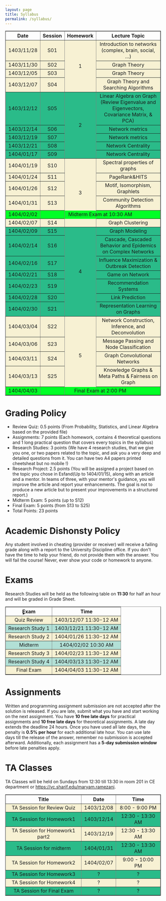 ```yaml
---
layout: page
title: Syllabus
permalink: /syllabus/
---
```


<table border="1" style="width: 100%; text-align: center;">
    <tr>
        <th>Date</th>
        <th>Session</th>
        <th>Homework</th>
        <th>Lecture Topic</th>
    </tr>
    <tr style="background-color:#f7f1d3">
        <td>1403/11/28</td>
        <td>S01</td>
        <td rowspan="4">1</td>
        <td>Introduction to networks (complex, brain, social, …)</td>
    </tr>
    <tr style="background-color:#f7f1d3">
        <td>1403/11/30</td>
        <td>S02</td>
        <td>Graph Theory</td>
    </tr>
    <tr style="background-color:#f7f1d3">
        <td>1403/12/05</td>
        <td>S03</td>
        <td>Graph Theory</td></td>
    </tr>
    <tr style="background-color:#f7f1d3">
        <td>1403/12/07</td>
        <td>S04</td>
        <td>Graph Theory and Searching Algorithms</td>
    </tr>
    <tr style="background-color:#2abb89">
        <td>1403/12/12</td>
        <td>S05</td>
        <td rowspan="5">2</td>
        <td>Linear Algebra on Graph (Review Eigenvalue and Eigenvectors, Covariance Matrix, & PCA)</td>
    </tr>
    <tr style="background-color:#2abb89">
        <td>1403/12/14</td>
        <td>S06</td>
        <td>Network metrics</td>
    </tr>
    <tr style="background-color:#2abb89">
        <td>1403/12/19</td>
        <td>S07</td>
        <td>Network metrics</td>
    </tr>
    <tr style="background-color:#2abb89">
        <td>1403/12/21</td>
        <td>S08</td>
        <td>Network Centrality</td>
    </tr>
    <tr style="background-color:#2abb89">
        <td>1404/01/17</td>
        <td>S09</td>
        <td>Network Centrality</td>
    </tr>
    <tr style="background-color:#f7f1d3">
        <td>1404/01/19</td>
        <td>S10</td>
        <td rowspan="6">3</td>
        <td>Spectral properties of graphs</td>
    </tr>
    <tr style="background-color:#f7f1d3">
        <td>1404/01/24</td>
        <td>S11</td>
        <td>PageRank&HITS</td>
    </tr>
    <tr style="background-color:#f7f1d3">
        <td>1404/01/26</td>
        <td>S12</td>
        <td>Motif, Isomorphism, Graphlets</td>
    </tr>
    <tr style="background-color:#f7f1d3">
        <td>1404/01/31</td>
        <td>S13</td>
        <td>Community Detection Algorithms</td>
    </tr>
    <tr style="background-color:#00ff26">
        <td>1404/02/02</td>
        <td colspan="4" style="text-align: center;">Midterm Exam at 10:30 AM</td>
    </tr>
    <tr style="background-color:#f7f1d3">
        <td>1404/02/07</td>
        <td>S14</td>
        <td>Graph Clustering</td>
    </tr>
    <tr style="background-color:#2abb89">
        <td>1404/02/09</td>
        <td>S15</td>
        <td rowspan="7">4</td>
        <td>Graph Modeling</td>
    </tr>
    <tr style="background-color:#2abb89">
        <td>1404/02/14</td>
        <td>S16</td>
        <td>Cascade, Cascaded Behavior and Epidemics on Complex Networks</td>
    </tr>
    <tr style="background-color:#2abb89">
        <td>1404/02/16</td>
        <td>S17</td>
        <td>Influence Maximization & Outbreak Detection</td>
    </tr>
    <tr style="background-color:#2abb89">
        <td>1404/02/21</td>
        <td>S18</td>
        <td>Game on Network</td>
    </tr>
    <tr style="background-color:#2abb89">
        <td>1404/02/23</td>
        <td>S19</td>
        <td>Recommendation Systems</td>
    </tr>
    <tr style="background-color:#2abb89">
        <td>1404/02/28</td>
        <td>S20</td>
        <td>Link Prediction</td>
    </tr>
    <tr style="background-color:#2abb89">
        <td>1404/02/30</td>
        <td>S21</td>
        <td>Representation Learning on Graphs</td>
    </tr>
    <tr style="background-color:#f7f1d3">
        <td>1404/03/04</td>
        <td>S22</td>
        <td rowspan="5">5</td>
        <td>Network Construction, Inference, and Deconvolution</td>
    </tr>
    <tr style="background-color:#f7f1d3">
        <td>1404/03/06</td>
        <td>S23</td>
        <td>Message Passing and Node Classification</td>
    </tr>
    <tr style="background-color:#f7f1d3">
        <td>1404/03/11</td>
        <td>S24</td>
        <td>Graph Convolutional Networks</td>
    </tr>
    <tr style="background-color:#f7f1d3">
        <td>1404/03/13</td>
        <td>S25</td>
        <td>Knowledge Graphs & Meta Paths & Fairness on Graph</td>
    </tr>
    <tr style="background-color:#00ff26">
        <td>1404/04/03</td>
        <td colspan="4" style="text-align: center;">Final Exam at 2:00 PM</td>
    </tr>
</table>

# Grading Policy

- Review Quiz: 0.5 points (From Probability, Statistics, and Linear Algebra based on the provided file)
- Assignments: 7 points (Each homework, contains 4 theoretical questions and 1 long practical question that covers every topics in the syllabus)
- Research Studies: 3 points (We have 4 research studies, that we give you one, or two papers related to the topic, and ask you a very deep and detailed questions from it. You can have two A4 papers printed cheetsheat but no mobile !)
- Research Project: 2.5 points (You will be assigned a project based on the topic you chose in Esfand(Up to 1404/01/15), along with an article and a mentor. In teams of three, with your mentor's guidance, you will improve the article and report your enhancements. The goal is not to produce a new article but to present your improvements in a structured report.)
- Midterm Exam: 5 points (up to S12)
- Final Exam: 5 points (from S13 to S25)
- Total Points: 23 points

# Academic Dishonsty Policy

Any student involved in cheating (provider or receiver) will receive a failing grade along with a report to the University Discipline office. If you don't have the time to help your friend, do not provide them with the answer. You will fail the course! Never, ever show your code or homework to anyone.

# Exams

Research Studies will be held as the following table on **11:30** for half an hour and will be graded in Grade Sheet.

<table border="1" style="width: 100%; text-align: center;">
  <tr>
    <th>ٍExam</th>
    <th>Time</th>
  </tr>
  <tr style="background-color: #f7f1d3;">
    <td>Quiz Review</td>
    <td>1403/12/07 11:30-12 AM</td>
  </tr>
  <tr style="background-color: #B2E0D6;">
    <td>Research Study 1</td>
    <td>1403/12/21 11:30-12 AM</td>
  </tr>
  <tr style="background-color: #f7f1d3;">
    <td>Research Study 2</td>
    <td>1404/01/26 11:30-12 AM</td>
  </tr>
  <tr style="background-color: #B2E0D6;">
    <td>Midterm</td>
    <td>1404/02/02 10:30 AM</td>
  </tr>
  <tr style="background-color: #f7f1d3;">
    <td>Research Study 3</td>
    <td>1404/02/23 11:30-12 AM</td>
  </tr>
  <tr style="background-color: #B2E0D6;">
    <td>Research Study 4</td>
    <td>1404/03/13 11:30-12 AM</td>
  </tr>
  <tr style="background-color: #f7f1d3;">
    <td>Final Exam</td>
    <td>1404/04/03 11:30-12 AM</td>
  </tr>
</table>

# Assignments

Written and programming assignment submission are not accepted after the solution is released. If you are late, submit what you have and start working on the next assignment. You have **10 free late days** for practical assignments and **10 free late days** for theoretical assignments. A late day extends the deadline 24 hours. Once you have used all late days, the penalty is **0.5% per hour** for each additional late hour. You can use late days till the release of the answer, remember no submission is accepted afterward. Additionally, each assignment has a **5-day submission window** before late penalties apply.

# TA Classes

TA Classes will be held on Sundays from 12:30 till 13:30 in room 201 in CE department or https://vc.sharif.edu/maryam.ramezani.

<table border="1" style="width: 100%; text-align: center;">
  <tr>
    <th>Title</th>
    <th>Date</th>
    <th>Time</th>
  </tr>
  <tr style="background-color: #f7f1d3;">
    <td>TA Session for Review Quiz</td>
    <td>1403/12/08</td>
    <td>8:00 - 9:00 PM</td>
  </tr>
  <tr style="background-color: #2abb89;">
    <td>TA Session for Homework1</td>
    <td>1403/12/14</td>
    <td>12:30 - 13:30 AM</td>
  </tr>
  <tr style="background-color: #f7f1d3;">
    <td>TA Session for Homework1 part2</td>
    <td>1403/12/19</td>
    <td>12:30 - 13:30 AM</td>
  </tr>
  <tr style="background-color: #2abb89;">
    <td>TA Session for midterm</td>
    <td>1404/01/31</td>
    <td>12:30 - 13:30 AM</td>
  </tr>
    <tr style="background-color: #f7f1d3;">
    <td>TA Session for Homework2</td>
    <td>1404/02/07</td>
    <td>9:00 - 10:00 PM</td>
  </tr>
  </tr>
    <tr style="background-color: #2abb89;">
    <td>TA Session for Homework3</td>
    <td>?</td>
    <td>?</td>
  </tr>
  <tr style="background-color: #f7f1d3;">
    <td>TA Session for Homework4</td>
    <td>?</td>
    <td>?</td>
  </tr>
  </tr>
    <tr style="background-color: #2abb89;">
    <td>TA Session for Final Exam</td>
    <td>?</td>
    <td>?</td>
  </tr>
</table>
